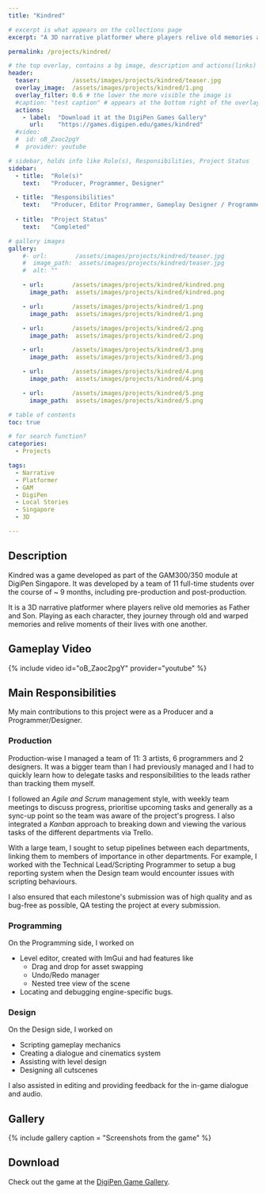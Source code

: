 ```yaml
---
title: "Kindred"

# excerpt is what appears on the collections page
excerpt: "A 3D narrative platformer where players relive old memories as Father and Son."

permalink: /projects/kindred/

# the top overlay, contains a bg image, description and actions(links)
header:
  teaser:         /assets/images/projects/kindred/teaser.jpg
  overlay_image:  /assets/images/projects/kindred/1.png
  overlay_filter: 0.6 # the lower the more visible the image is
  #caption: "test caption" # appears at the bottom right of the overlay
  actions:
    - label:  "Download it at the DigiPen Games Gallery"
      url:    "https://games.digipen.edu/games/kindred"
  #video:
  #  id: oB_Zaoc2pgY
  #  provider: youtube

# sidebar, holds info like Role(s), Responsibilities, Project Status
sidebar:
  - title:  "Role(s)"
    text:   "Producer, Programmer, Designer"

  - title:  "Responsibilities"
    text:   "Producer, Editor Programmer, Gameplay Designer / Programmer and Cinematics Designer"
    
  - title:  "Project Status"
    text:   "Completed"

# gallery images
gallery:
    #- url:        /assets/images/projects/kindred/teaser.jpg
    #  image_path:  assets/images/projects/kindred/teaser.jpg
    #  alt: ""

    - url:        /assets/images/projects/kindred/kindred.png
      image_path:  assets/images/projects/kindred/kindred.png

    - url:        /assets/images/projects/kindred/1.png
      image_path:  assets/images/projects/kindred/1.png

    - url:        /assets/images/projects/kindred/2.png
      image_path:  assets/images/projects/kindred/2.png

    - url:        /assets/images/projects/kindred/3.png
      image_path:  assets/images/projects/kindred/3.png

    - url:        /assets/images/projects/kindred/4.png
      image_path:  assets/images/projects/kindred/4.png

    - url:        /assets/images/projects/kindred/5.png
      image_path:  assets/images/projects/kindred/5.png

# table of contents
toc: true

# for search function?
categories:
  - Projects

tags:
  - Narrative
  - Platformer
  - GAM
  - DigiPen
  - Local Stories
  - Singapore
  - 3D

---
```


## Description

Kindred was a game developed as part of the GAM300/350 module at DigiPen Singapore. It was developed by a team of 11 full-time students over the course of ~ 9 months, including pre-production and post-production.

It is a 3D narrative platformer where players relive old memories as Father and Son. Playing as each character, they journey through old and warped memories and relive moments of their lives with one another.

## Gameplay Video

{% include video id="oB_Zaoc2pgY" provider="youtube" %}

## Main Responsibilities

My main contributions to this project were as a Producer and a Programmer/Designer.  

### Production

Production-wise I managed a team of 11: 3 artists, 6 programmers and 2 designers. It was a bigger team than I had previously managed and I had to quickly learn how to delegate tasks and responsibilities to the leads rather than tracking them myself.

I followed an *Agile and Scrum* management style, with weekly team meetings to discuss progress, prioritise upcoming tasks and generally as a sync-up point so the team was aware of the project's progress. I also integrated a *Kanban* approach to breaking down and viewing the various tasks of the different departments via Trello.

With a large team, I sought to setup pipelines between each departments, linking them to members of importance in other departments. For example, I worked with the Technical Lead/Scripting Programmer to setup a bug reporting system when the Design team would encounter issues with scripting behaviours.

I also ensured that each milestone's submission was of high quality and as bug-free as possible, QA testing the project at every submission.

### Programming

On the Programming side, I worked on
- Level editor, created with ImGui and had features like
  - Drag and drop for asset swapping
  - Undo/Redo manager
  - Nested tree view of the scene
- Locating and debugging engine-specific bugs.

### Design

On the Design side, I worked on
- Scripting gameplay mechanics
- Creating a dialogue and cinematics system
- Assisting with level design
- Designing all cutscenes

I also assisted in editing and providing feedback for the in-game dialogue and audio.

## Gallery

{% include gallery caption = "Screenshots from the game" %}

## Download

Check out the game at the [DigiPen Game Gallery](https://games.digipen.edu/games/kindred).
